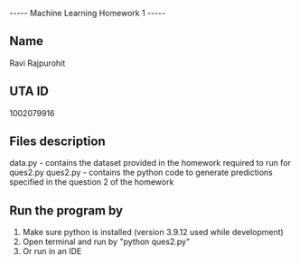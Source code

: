 ----- Machine Learning Homework 1 -----

Name
----
Ravi Rajpurohit

UTA ID
------
1002079916

Files description
-----------------

data.py - contains the dataset provided in the homework required to run for ques2.py
ques2.py - contains the python code to generate predictions specified in the question 2 of the homework

Run the program by
------------------
1. Make sure python is installed (version 3.9.12 used while development)
2. Open terminal and run by "python ques2.py"
3. Or run in an IDE